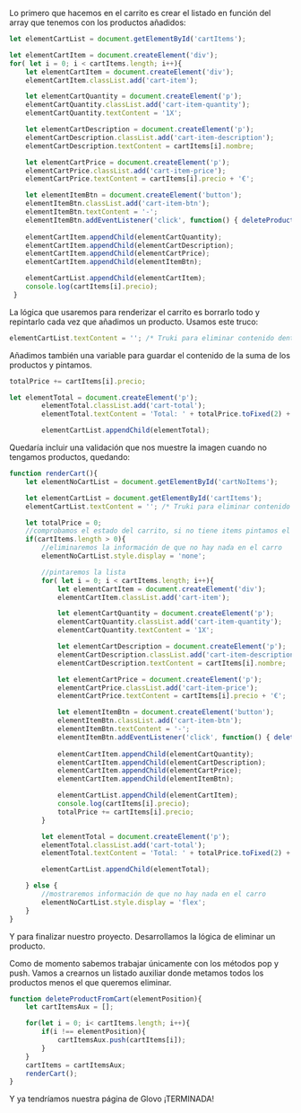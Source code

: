 Lo primero que hacemos en el carrito es crear el listado en función del array que tenemos con los productos añadidos:

```js
let elementCartList = document.getElementById('cartItems');
```

```js
let elementCartItem = document.createElement('div');
for( let i = 0; i < cartItems.length; i++){
    let elementCartItem = document.createElement('div');
    elementCartItem.classList.add('cart-item');

    let elementCartQuantity = document.createElement('p');
    elementCartQuantity.classList.add('cart-item-quantity');
    elementCartQuantity.textContent = '1X';

    let elementCartDescription = document.createElement('p');
    elementCartDescription.classList.add('cart-item-description');
    elementCartDescription.textContent = cartItems[i].nombre;

    let elementCartPrice = document.createElement('p');
    elementCartPrice.classList.add('cart-item-price');
    elementCartPrice.textContent = cartItems[i].precio + '€';

    let elementItemBtn = document.createElement('button');
    elementItemBtn.classList.add('cart-item-btn');
    elementItemBtn.textContent = '-';
    elementItemBtn.addEventListener('click', function() { deleteProductFromCart(i) });
    
    elementCartItem.appendChild(elementCartQuantity);
    elementCartItem.appendChild(elementCartDescription);
    elementCartItem.appendChild(elementCartPrice);
    elementCartItem.appendChild(elementItemBtn);

    elementCartList.appendChild(elementCartItem);
    console.log(cartItems[i].precio);           
 }

```

La lógica que usaremos para renderizar el carrito es borrarlo todo y repintarlo cada vez que añadimos un producto. Usamos este truco: 

```js
elementCartList.textContent = ''; /* Truki para eliminar contenido dentro del div */
```

Añadimos también una variable para guardar el contenido de la suma de los productos y pintamos.

```js
totalPrice += cartItems[i].precio;
```

```js
let elementTotal = document.createElement('p');
        elementTotal.classList.add('cart-total');
        elementTotal.textContent = 'Total: ' + totalPrice.toFixed(2) + '€';

        elementCartList.appendChild(elementTotal);
```

Quedaría incluir una validación que nos muestre la imagen cuando no tengamos productos, quedando:

```js
function renderCart(){
    let elementNoCartList = document.getElementById('cartNoItems');

    let elementCartList = document.getElementById('cartItems');
    elementCartList.textContent = ''; /* Truki para eliminar contenido dentro del div */

    let totalPrice = 0;
    //comprobamos el estado del carrito, si no tiene items pintamos el dibujo de carrito vacío
    if(cartItems.length > 0){
        //eliminaremos la información de que no hay nada en el carro
        elementNoCartList.style.display = 'none';

        //pintaremos la lista
        for( let i = 0; i < cartItems.length; i++){
            let elementCartItem = document.createElement('div');
            elementCartItem.classList.add('cart-item');

            let elementCartQuantity = document.createElement('p');
            elementCartQuantity.classList.add('cart-item-quantity');
            elementCartQuantity.textContent = '1X';

            let elementCartDescription = document.createElement('p');
            elementCartDescription.classList.add('cart-item-description');
            elementCartDescription.textContent = cartItems[i].nombre;

            let elementCartPrice = document.createElement('p');
            elementCartPrice.classList.add('cart-item-price');
            elementCartPrice.textContent = cartItems[i].precio + '€';

            let elementItemBtn = document.createElement('button');
            elementItemBtn.classList.add('cart-item-btn');
            elementItemBtn.textContent = '-';
            elementItemBtn.addEventListener('click', function() { deleteProductFromCart(i) });
            
            elementCartItem.appendChild(elementCartQuantity);
            elementCartItem.appendChild(elementCartDescription);
            elementCartItem.appendChild(elementCartPrice);
            elementCartItem.appendChild(elementItemBtn);

            elementCartList.appendChild(elementCartItem);
            console.log(cartItems[i].precio);
            totalPrice += cartItems[i].precio;            
        }

        let elementTotal = document.createElement('p');
        elementTotal.classList.add('cart-total');
        elementTotal.textContent = 'Total: ' + totalPrice.toFixed(2) + '€';

        elementCartList.appendChild(elementTotal);

    } else {
        //mostraremos información de que no hay nada en el carro
        elementNoCartList.style.display = 'flex';
    }
}
```

Y para finalizar nuestro proyecto. Desarrollamos la lógica de eliminar un producto.

Como de momento sabemos trabajar únicamente con los métodos pop y push. Vamos a crearnos un listado auxiliar donde metamos todos los productos menos el que queremos eliminar.

```js
function deleteProductFromCart(elementPosition){
    let cartItemsAux = [];

    for(let i = 0; i< cartItems.length; i++){
        if(i !== elementPosition){
            cartItemsAux.push(cartItems[i]);
        }
    }
    cartItems = cartItemsAux;
    renderCart();
}
```

Y ya tendríamos nuestra página de Glovo ¡TERMINADA!
